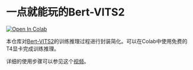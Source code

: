 # 一点就能玩的Bert-VITS2

<a href="https://colab.research.google.com/github/sunbooshi/1Click-Bert-VITS2/blob/main/1ClickBertVITS2.ipynb" target="_blank"><img src="https://colab.research.google.com/assets/colab-badge.svg" alt="Open In Colab"/></a>

本仓库对[Bert-VITS2](https://github.com/fishaudio/Bert-VITS2)的训练推理过程进行封装简化。可以在Colab中使用免费的T4显卡完成训练推理。

详细的使用步骤可以参见这个[视频](https://www.bilibili.com/video/BV1MT42117zd/)。
